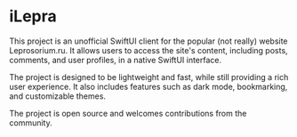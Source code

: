 # iLepra

This project is an unofficial SwiftUI client for the popular (not really) website Leprosorium.ru.
It allows users to access the site's content, including posts, comments, and user profiles, in a native SwiftUI interface.

The project is designed to be lightweight and fast, while still providing a rich user experience.
It also includes features such as dark mode, bookmarking, and customizable themes.

The project is open source and welcomes contributions from the community.
